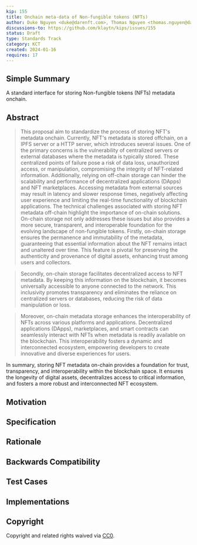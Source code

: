 ```yaml
---
kip: 155
title: Onchain meta-data of Non-fungible tokens (NFTs)
author: Duke Nguyen <duke@darenft.com>, Thomas Nguyen <thomas.nguyen@darenft.com>, Kelvin Pham <kelvin.pham@darenft.com>, Tony Vu <tony.vu@darenft.com>
discussions-to: https://github.com/klaytn/kips/issues/155
status: Draft
type: Standards Track
category: KCT
created: 2024-01-16
requires: 17
---
```


## Simple Summary
A standard interface for storing Non-fungible tokens (NFTs) metadata onchain.

## Abstract
> This proposal aim to standardize the process of storing NFT's metadata onchain. Currently, NFT's metadata is stored offchain, on a IPFS server or a HTTP server, which introduces several issues. One of the primary concerns is the vulnerability of centralized servers or external databases where the metadata is typically stored. These centralized points of failure pose a risk of data loss, unauthorized access, or manipulation, compromising the integrity of NFT-related information. Additionally, relying on off-chain storage can hinder the scalability and performance of decentralized applications (DApps) and NFT marketplaces. Accessing metadata from external sources may result in latency and slower response times, negatively affecting user experience and limiting the real-time functionality of blockchain applications. The technical challenges associated with storing NFT metadata off-chain highlight the importance of on-chain solutions. On-chain storage not only addresses these issues but also provides a more secure, transparent, and interoperable foundation for the evolving landscape of non-fungible tokens.
> Firstly, on-chain storage ensures the permanence and immutability of the metadata, guaranteeing that essential information about the NFT remains intact and unaltered over time. This feature is pivotal for preserving the authenticity and provenance of digital assets, enhancing trust among users and collectors.

> Secondly, on-chain storage facilitates decentralized access to NFT metadata. By keeping this information on the blockchain, it becomes universally accessible to anyone connected to the network. This inclusivity promotes transparency and eliminates the reliance on centralized servers or databases, reducing the risk of data manipulation or loss.

> Moreover, on-chain metadata storage enhances the interoperability of NFTs across various platforms and applications. Decentralized applications (DApps), marketplaces, and smart contracts can seamlessly interact with NFTs when metadata is readily available on the blockchain. This interoperability fosters a dynamic and interconnected ecosystem, empowering developers to create innovative and diverse experiences for users.

In summary, storing NFT metadata on-chain provides a foundation for trust, transparency, and interoperability within the blockchain space. It ensures the longevity of digital assets, decentralizes access to critical information, and fosters a more robust and interconnected NFT ecosystem.

## Motivation

## Specification

## Rationale

## Backwards Compatibility


## Test Cases

## Implementations

## Copyright
Copyright and related rights waived via [CC0](https://creativecommons.org/publicdomain/zero/1.0/).
